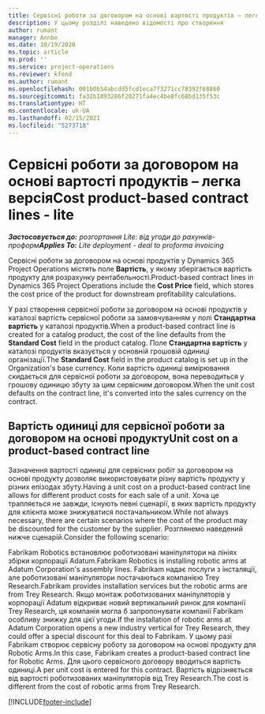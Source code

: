 ```yaml
---
title: Сервісні роботи за договором на основі вартості продуктів – легка версія
description: У цьому розділі наведено відомості про створення
author: rumant
manager: Annbe
ms.date: 10/19/2020
ms.topic: article
ms.prod: ''
ms.service: project-operations
ms.reviewer: kfend
ms.author: rumant
ms.openlocfilehash: 001b0b54abcdd5fcd1eca7f3271cc78392f68860
ms.sourcegitcommit: fa32b1893286f20271fa4ec4be8fc68bd135f53c
ms.translationtype: HT
ms.contentlocale: uk-UA
ms.lasthandoff: 02/15/2021
ms.locfileid: "5273718"
---
```

# <a name="cost-product-based-contract-lines---lite"></a><span data-ttu-id="7fd32-103">Сервісні роботи за договором на основі вартості продуктів – легка версія</span><span class="sxs-lookup"><span data-stu-id="7fd32-103">Cost product-based contract lines - lite</span></span>

<span data-ttu-id="7fd32-104">_**Застосовується до:** розгортання Lite: від угоди до рахунків-проформ_</span><span class="sxs-lookup"><span data-stu-id="7fd32-104">_**Applies To:** Lite deployment - deal to proforma invoicing_</span></span>


<span data-ttu-id="7fd32-105">Сервісні роботи за договором на основі продуктів у Dynamics 365 Project Operations містять поле **Вартість**, у якому зберігається вартість продукту для розрахунку рентабельності.</span><span class="sxs-lookup"><span data-stu-id="7fd32-105">Product-based contract lines in Dynamics 365 Project Operations include the **Cost Price** field, which stores the cost price of the product for downstream profitability calculations.</span></span>

<span data-ttu-id="7fd32-106">У разі створення сервісної роботи за договором на основі продуктів у каталозі вартість сервісної роботи за замовчуванням у полі **Стандартна вартість** у каталозі продуктів.</span><span class="sxs-lookup"><span data-stu-id="7fd32-106">When a product-based contract line is created for a catalog product, the cost of the line defaults from the **Standard Cost** field in the product catalog.</span></span> <span data-ttu-id="7fd32-107">Поле **Стандартна вартість** у каталозі продуктів вказується у основній грошовій одиниці організації.</span><span class="sxs-lookup"><span data-stu-id="7fd32-107">The **Standard Cost** field in the product catalog is set up in the Organization's base currency.</span></span> <span data-ttu-id="7fd32-108">Коли вартість одиниці вимірювання скидається для сервісної роботи за договором, вона переводиться у грошову одиницю збуту за цим сервісним договором.</span><span class="sxs-lookup"><span data-stu-id="7fd32-108">When the unit cost defaults on the contract line, it's converted into the sales currency on the contract.</span></span>

## <a name="unit-cost-on-a-product-based-contract-line"></a><span data-ttu-id="7fd32-109">Вартість одиниці для сервісної роботи за договором на основі продукту</span><span class="sxs-lookup"><span data-stu-id="7fd32-109">Unit cost on a product-based contract line</span></span>

<span data-ttu-id="7fd32-110">Зазначення вартості одиниці для сервісних робіт за договором на основі продукту дозволяє використовувати різну вартість продукту у різних епізодах збуту.</span><span class="sxs-lookup"><span data-stu-id="7fd32-110">Having a unit cost on a product-based contract line allows for different product costs for each sale of a unit.</span></span> <span data-ttu-id="7fd32-111">Хоча це трапляється не завжди, існують певні сценарії, в яких вартість продукту для клієнта може знижуватися постачальником.</span><span class="sxs-lookup"><span data-stu-id="7fd32-111">While not always necessary, there are certain scenarios where the cost of the product may be discounted for the customer by the supplier.</span></span> <span data-ttu-id="7fd32-112">Розглянемо наведений нижче сценарій.</span><span class="sxs-lookup"><span data-stu-id="7fd32-112">Consider the following scenario:</span></span>

<span data-ttu-id="7fd32-113">Fabrikam Robotics встановлює роботизовані маніпулятори на лініях збірки корпорації Adatum.</span><span class="sxs-lookup"><span data-stu-id="7fd32-113">Fabrikam Robotics is installing robotic arms at Adatum Corporation's assembly lines.</span></span> <span data-ttu-id="7fd32-114">Fabrikam надає послуги з інсталяції, але роботизовані маніпулятори постачаються компанією Trey Research.</span><span class="sxs-lookup"><span data-stu-id="7fd32-114">Fabrikam provides installation services but the robotic arms are from Trey Research.</span></span> <span data-ttu-id="7fd32-115">Якщо монтаж роботизованих маніпуляторів у корпорації Adatum відкриває новий вертикальний ринок для компанії Trey Research, ця компанія могла б запропонувати компанії Fabrikam особливу знижку для цієї угоди.</span><span class="sxs-lookup"><span data-stu-id="7fd32-115">If the installation of robotic arms at Adatum Corporation opens a new industry vertical for Trey Research, they could offer a special discount for this deal to Fabrikam.</span></span> <span data-ttu-id="7fd32-116">У цьому разі Fabrikam створює сервісну роботу за договором на основі продукту для Robotic Arms.</span><span class="sxs-lookup"><span data-stu-id="7fd32-116">In this case, Fabrikam creates a product-based contract line for Robotic Arms.</span></span> <span data-ttu-id="7fd32-117">Для цього сервісного договору вводиться вартість одиниці.</span><span class="sxs-lookup"><span data-stu-id="7fd32-117">A per unit cost is entered for this contract.</span></span> <span data-ttu-id="7fd32-118">Вартість відрізняється від вартості роботизованих маніпуляторів від Trey Research.</span><span class="sxs-lookup"><span data-stu-id="7fd32-118">The cost is different from the cost of robotic arms from Trey Research.</span></span>


[!INCLUDE[footer-include](../../includes/footer-banner.md)]
